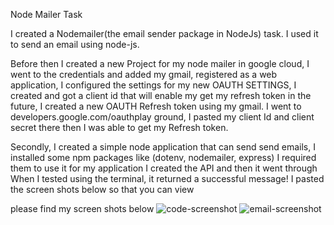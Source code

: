 Node Mailer Task

I created a Nodemailer(the email sender package in NodeJs) task. I used it to send an email using node-js.

Before then I created a new Project for my node mailer in google cloud,
I went to the credentials and added my gmail, registered as a web application,
I configured the settings for my new OAUTH SETTINGS,
I created and got a client id that will enable my get my refresh token in the future,
I created a new OAUTH Refresh token using my gmail.
I went to developers.google.com/oauthplay ground, I pasted my client Id and client secret there
then I was able to get my Refresh token.

Secondly,
I created a simple node application that can send send emails,
I installed some npm packages like (dotenv, nodemailer, express) 
I required them to use it for my application
I created the API and then it went through
When I tested using the terminal, it returned a successful message!
I pasted the screen shots below so that you can view 

please find my screen shots below
![code-screenshot](https://user-images.githubusercontent.com/80100485/180091895-73d1d8c8-7d77-467d-9716-782a0b59ab92.png)
![email-screenshot](https://user-images.githubusercontent.com/80100485/180091904-fe8dc658-4455-43c8-8129-651cab98f21a.png)

